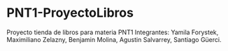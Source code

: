 # PNT1-ProyectoLibros
Proyecto tienda de libros para materia PNT1
Integrantes: Yamila Forystek, Maximiliano Zelazny, Benjamin Molina, Agustin Salvarrey, Santiago Güerci.
